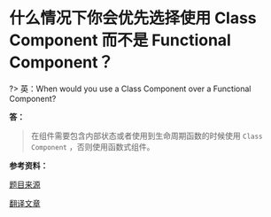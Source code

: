 # 什么情况下你会优先选择使用 Class Component 而不是 Functional Component？

?> 英：When would you use a Class Component over a Functional Component?

**答：**

> 在组件需要包含内部状态或者使用到生命周期函数的时候使用 `Class Component` ，否则使用函数式组件。

**参考资料：**

[题目来源](https://segmentfault.com/a/1190000008102870)

[翻译文章](https://tylermcginnis.com/react-interview-questions/)
